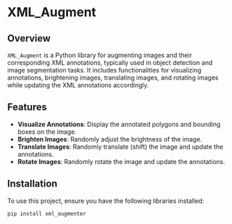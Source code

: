 # XML_Augment

## Overview

`XML_Augment` is a Python library for augmenting images and their corresponding XML annotations, typically used in object detection and image segmentation tasks. It includes functionalities for visualizing annotations, brightening images, translating images, and rotating images while updating the XML annotations accordingly.

## Features

- **Visualize Annotations**: Display the annotated polygons and bounding boxes on the image.
- **Brighten Images**: Randomly adjust the brightness of the image.
- **Translate Images**: Randomly translate (shift) the image and update the annotations.
- **Rotate Images**: Randomly rotate the image and update the annotations.

## Installation

To use this project, ensure you have the following libraries installed:

```bash
pip install xml_augmenter

